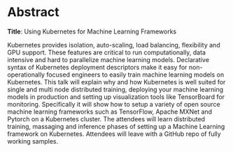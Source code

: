 # Abstract

**Title**: Using Kubernetes for Machine Learning Frameworks

Kubernetes provides isolation, auto-scaling, load balancing, flexibility and GPU support. These features are critical to run computationally, data intensive and hard to parallelize machine learning models. Declarative syntax of Kubernetes deployment descriptors make it easy for non-operationally focused engineers to easily train machine learning models on Kubernetes. This talk will explain why and how Kubernetes is well suited for single and multi node distributed training, deploying your machine learning models in production and setting up visualization tools like TensorBoard for monitoring. Specifically it will show how to setup a variety of open source machine learning frameworks such as TensorFlow, Apache MXNet and Pytorch on a Kubernetes cluster. The attendees will learn distributed training, massaging and inference phases of setting up a Machine Learning framework on Kubernetes. Attendees will leave with a GitHub repo of fully working samples.